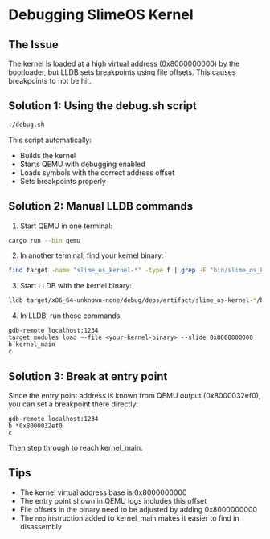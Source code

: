 # Debugging SlimeOS Kernel

## The Issue
The kernel is loaded at a high virtual address (0x8000000000) by the bootloader, but LLDB sets breakpoints using file offsets. This causes breakpoints to not be hit.

## Solution 1: Using the debug.sh script
```bash
./debug.sh
```

This script automatically:
- Builds the kernel
- Starts QEMU with debugging enabled
- Loads symbols with the correct address offset
- Sets breakpoints properly

## Solution 2: Manual LLDB commands
1. Start QEMU in one terminal:
```bash
cargo run --bin qemu
```

2. In another terminal, find your kernel binary:
```bash
find target -name "slime_os_kernel-*" -type f | grep -E "bin/slime_os_kernel-[a-f0-9]+$"
```

3. Start LLDB with the kernel binary:
```bash
lldb target/x86_64-unknown-none/debug/deps/artifact/slime_os-kernel-*/bin/slime_os_kernel-*
```

4. In LLDB, run these commands:
```lldb
gdb-remote localhost:1234
target modules load --file <your-kernel-binary> --slide 0x8000000000
b kernel_main
c
```

## Solution 3: Break at entry point
Since the entry point address is known from QEMU output (0x8000032ef0), you can set a breakpoint there directly:

```lldb
gdb-remote localhost:1234
b *0x8000032ef0
c
```

Then step through to reach kernel_main.

## Tips
- The kernel virtual address base is 0x8000000000
- The entry point shown in QEMU logs includes this offset
- File offsets in the binary need to be adjusted by adding 0x8000000000
- The `nop` instruction added to kernel_main makes it easier to find in disassembly
